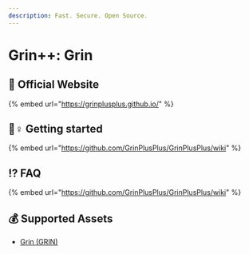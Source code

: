 ```yaml
---
description: Fast. Secure. Open Source.
---
```


# Grin++: Grin

## 🚀 Official Website

{% embed url="https://grinplusplus.github.io/" %}

## 🧙♀ Getting started

{% embed url="https://github.com/GrinPlusPlus/GrinPlusPlus/wiki" %}

## ⁉ FAQ

{% embed url="https://github.com/GrinPlusPlus/GrinPlusPlus/wiki" %}

## 💰 Supported Assets

* [Grin \(GRIN\)](../../coins/overview-grin/)


